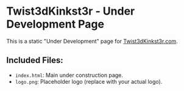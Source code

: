 
# Twist3dKinkst3r - Under Development Page

This is a static "Under Development" page for [Twist3dKinkst3r.com](https://twist3dkinkst3r.com).

## Included Files:
- `index.html`: Main under construction page.
- `logo.png`: Placeholder logo (replace with your actual logo).
